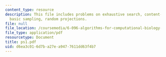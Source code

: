```yaml
---
content_type: resource
description: This file includes problems on exhaustive search, content-based addressing,
  basic sampling, random projections.
file: null
file_location: /coursemedia/6-096-algorithms-for-computational-biology-spring-2005/d6ea3c016d7ba27ea9477611dd63f4b7_ps1.pdf
file_type: application/pdf
resourcetype: Document
title: ps1.pdf
uid: d6ea3c01-6d7b-a27e-a947-7611dd63f4b7
---
```

